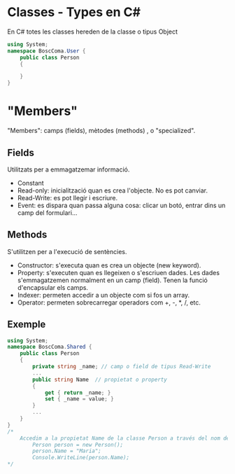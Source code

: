 # Classes - Types en C#

En C# totes les classes hereden de la classe o tipus Object

```csharp
using System;
namespace BoscComa.User {
    public class Person
    {

    }
}
```

# "Members"
"Members": camps (fields), mètodes (methods) , o "specialized".

## Fields
Utilitzats per a emmagatzemar informació. 

- Constant
- Read-only:  inicialització quan es crea l'objecte. No es pot canviar.
- Read-Write: es pot llegir i escriure.
- Event: es dispara quan passa alguna cosa: clicar un botó, entrar dins un camp del formulari...

## Methods
S'utilitzen per a l'execució de sentències.

- Constructor: s'executa quan es crea un objecte (new keyword).
- Property: s'executen quan es llegeixen o s'escriuen dades. Les dades s'emmagatzemen normalment en un camp (field). Tenen la funció d'encapsular els camps. 
- Indexer: permeten accedir a un objecte com si fos un array.
- Operator: permeten sobrecarregar operadors com +, -, *, /, etc.

## Exemple

```csharp
using System;
namespace BoscComa.Shared {
    public class Person
    {
        private string _name; // camp o field de tipus Read-Write
        ...
        public string Name  // propietat o property
        {
            get { return _name; }
            set { _name = value; }
        }
        ...
    }
}
/*
    Accedim a la propietat Name de la classe Person a través del nom de la propietat.
        Person person = new Person();
        person.Name = "Maria";
        Console.WriteLine(person.Name);
*/
```
